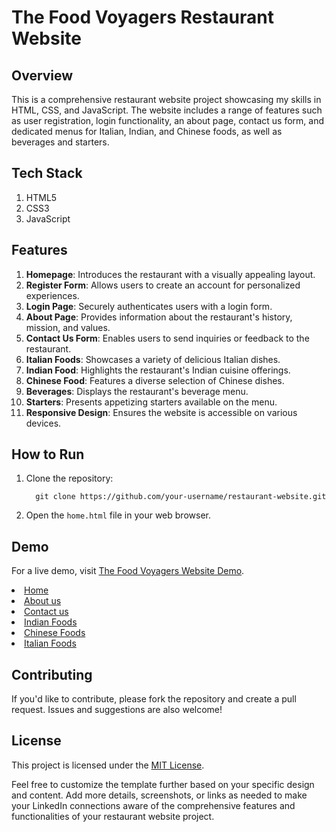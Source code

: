 # The Food Voyagers Restaurant Website 

## Overview

This is a comprehensive restaurant website project showcasing my skills in HTML, CSS, and JavaScript. The website includes a range of features such as user registration, login functionality, an about page, contact us form, and dedicated menus for Italian, Indian, and Chinese foods, as well as beverages and starters.

## Tech Stack

1. HTML5
2. CSS3
3. JavaScript

## Features

1. **Homepage**: Introduces the restaurant with a visually appealing layout.
2. **Register Form**: Allows users to create an account for personalized experiences.
3. **Login Page**: Securely authenticates users with a login form.
4. **About Page**: Provides information about the restaurant's history, mission, and values.
5. **Contact Us Form**: Enables users to send inquiries or feedback to the restaurant.
6. **Italian Foods**: Showcases a variety of delicious Italian dishes.
7. **Indian Food**: Highlights the restaurant's Indian cuisine offerings.
8. **Chinese Food**: Features a diverse selection of Chinese dishes.
9. **Beverages**: Displays the restaurant's beverage menu.
10. **Starters**: Presents appetizing starters available on the menu.
11. **Responsive Design**: Ensures the website is accessible on various devices.

## How to Run

1. Clone the repository:

         git clone https://github.com/your-username/restaurant-website.git

2. Open the `home.html` file in your web browser.

## Demo

For a live demo, visit [The Food Voyagers Website Demo](https://renuckam.github.io/The-Food-Voyagers-Website/).

<li class="active"><a href="Home.html">Home</a></li>
<li class="active"><a href="Aboutus.html">About us</a></li>
                  <li class="active"><a href="Contactus.html">Contact us</a></li>
                  <li class="active"><a href="IndianFood.html">Indian Foods</a></li>
                  <li class="active"><a href="ChineeseFood.html">Chinese Foods</a></li>
                  <li class="active"><a href="ItalianFood.html">Italian Foods</a></li>

## Contributing

If you'd like to contribute, please fork the repository and create a pull request. Issues and suggestions are also welcome!

## License

This project is licensed under the [MIT License](LICENSE).


Feel free to customize the template further based on your specific design and content. Add more details, screenshots, or links as needed to make your LinkedIn connections aware of the comprehensive features and functionalities of your restaurant website project.
